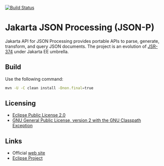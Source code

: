 [![Build Status](https://travis-ci.org/eclipse-ee4j/jsonp.svg?branch=master)](https://travis-ci.org/eclipse-ee4j/jsonp)

# Jakarta JSON Processing (JSON-P)

Jakarta API for JSON Processing provides portable APIs to parse, generate, transform, and query JSON documents. The project is an evolution of [JSR-374](https://jcp.org/en/jsr/detail?id=374) under Jakarta EE umbrella. 

## Build

Use the following command:
```bash 
mvn -U -C clean install -Dnon.final=true
```

## Licensing

- [Eclipse Public License 2.0](https://projects.eclipse.org/license/epl-2.0)
- [GNU General Public License, version 2 with the GNU Classpath Exception](https://projects.eclipse.org/license/secondary-gpl-2.0-cp)

## Links

- Official [web site](https://eclipse-ee4j.github.io/jsonp/)
- [Eclipse Project](https://projects.eclipse.org/projects/ee4j.jsonp/)
